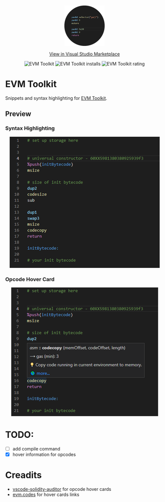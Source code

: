 <p align="center">
    <a href="https://marketplace.visualstudio.com/items?itemName=saw-mon-and-natalie.vscode-evm-toolkit">
        <img width="128" src="https://github.com/Saw-mon-and-Natalie/vscode-evm-toolkit/raw/main/images/icon.png" alt="EVM Toolkit Visual Studio Code Extension">
    </a>
</p>

<p align="center">
    <a href="https://marketplace.visualstudio.com/items?itemName=saw-mon-and-natalie.vscode-evm-toolkit">View in Visual Studio Marketplace</a>
</p>

<p align="center">
    <img src="https://vsmarketplacebadge.apphb.com/version/saw-mon-and-natalie.vscode-evm-toolkit.svg" alt="EVM Toolkit">
    <img src="https://vsmarketplacebadge.apphb.com/installs/saw-mon-and-natalie.vscode-evm-toolkit.svg" alt="EVM Toolkit installs">
    <img src="https://vsmarketplacebadge.apphb.com/rating-short/saw-mon-and-natalie.vscode-evm-toolkit.svg" alt="EVM Toolkit rating">
</p>

# EVM Toolkit 

Snippets and syntax highlighting for [EVM Toolkit](https://github.com/quilt/etk).

## Preview

### Syntax Highlighting
<p align="center">
        <img src="https://github.com/Saw-mon-and-Natalie/vscode-evm-toolkit/raw/main/images/syntax-highlight.png" alt="EVM Toolkit Visual Studio Code Extension syntax highlight">
</p>

### Opcode Hover Card

<p align="center">
        <img src="https://github.com/Saw-mon-and-Natalie/vscode-evm-toolkit/raw/main/images/hover.png" alt="EVM Toolkit Visual Studio Code Extension syntax hover">
</p>

# TODO:
- [ ] add compile command
- [x] hover information for opcodes

# Creadits

- [vscode-solidity-auditor](https://github.com/ConsenSys/vscode-solidity-auditor) for opcode hover cards
- [evm.codes](http://evm.codes/) for hover cards links
